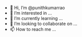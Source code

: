 - 👋 Hi, I’m @punithkumarrao
- 👀 I’m interested in ...
- 🌱 I’m currently learning ...
- 💞️ I’m looking to collaborate on ...
- 📫 How to reach me ...

<!---
punithkumarrao/punithkumarrao is a ✨ special ✨ repository because its `README.md` (this file) appears on your GitHub profile.
You can click the Preview link to take a look at your changes.
--->
